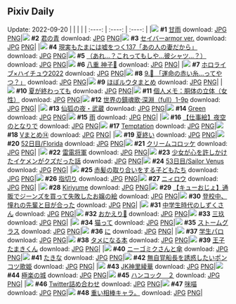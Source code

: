 ## Pixiv Daily
Update: 2022-09-20
|      |      |      |
| :----: | :----: | :----: |
|![](https://pixiv.microyu.workers.dev/c/240x480/img-master/img/2022/09/18/00/00/06/101297025_p0_master1200.jpg) **#1** [甘雨](https://www.pixiv.net/artworks/101297025) download: [JPG](https://pixiv.microyu.workers.dev/img-original/img/2022/09/18/00/00/06/101297025_p0.jpg) [PNG](https://pixiv.microyu.workers.dev/img-original/img/2022/09/18/00/00/06/101297025_p0.png)|![](https://pixiv.microyu.workers.dev/c/240x480/img-master/img/2022/09/18/00/00/01/101296998_p0_master1200.jpg) **#2** [君の青](https://www.pixiv.net/artworks/101296998) download: [JPG](https://pixiv.microyu.workers.dev/img-original/img/2022/09/18/00/00/01/101296998_p0.jpg) [PNG](https://pixiv.microyu.workers.dev/img-original/img/2022/09/18/00/00/01/101296998_p0.png)|![](https://pixiv.microyu.workers.dev/c/240x480/img-master/img/2022/09/18/00/07/03/101297457_p0_master1200.jpg) **#3** [セイバーarmor ver.](https://www.pixiv.net/artworks/101297457) download: [JPG](https://pixiv.microyu.workers.dev/img-original/img/2022/09/18/00/07/03/101297457_p0.jpg) [PNG](https://pixiv.microyu.workers.dev/img-original/img/2022/09/18/00/07/03/101297457_p0.png)|
|![](https://pixiv.microyu.workers.dev/c/240x480/img-master/img/2022/09/18/18/19/14/101313513_p0_master1200.jpg) **#4** [現実もたまには嘘をつく137「あの人の妻だから」](https://www.pixiv.net/artworks/101313513) download: [JPG](https://pixiv.microyu.workers.dev/img-original/img/2022/09/18/18/19/14/101313513_p0.jpg) [PNG](https://pixiv.microyu.workers.dev/img-original/img/2022/09/18/18/19/14/101313513_p0.png)|![](https://pixiv.microyu.workers.dev/c/240x480/img-master/img/2022/09/19/08/04/02/101330631_p0_master1200.jpg) **#5** [（あれ…？これってもしや…彼シャツ…？）](https://www.pixiv.net/artworks/101330631) download: [JPG](https://pixiv.microyu.workers.dev/img-original/img/2022/09/19/08/04/02/101330631_p0.jpg) [PNG](https://pixiv.microyu.workers.dev/img-original/img/2022/09/19/08/04/02/101330631_p0.png)|![](https://pixiv.microyu.workers.dev/c/240x480/img-master/img/2022/09/18/00/00/26/101297121_p0_master1200.jpg) **#6** [八重 神子🌸](https://www.pixiv.net/artworks/101297121) download: [JPG](https://pixiv.microyu.workers.dev/img-original/img/2022/09/18/00/00/26/101297121_p0.jpg) [PNG](https://pixiv.microyu.workers.dev/img-original/img/2022/09/18/00/00/26/101297121_p0.png)|
|![](https://pixiv.microyu.workers.dev/c/240x480/img-master/img/2022/09/18/00/00/00/101296993_p0_master1200.jpg) **#7** [ホロライブ×ハイチュウ2022](https://www.pixiv.net/artworks/101296993) download: [JPG](https://pixiv.microyu.workers.dev/img-original/img/2022/09/18/00/00/00/101296993_p0.jpg) [PNG](https://pixiv.microyu.workers.dev/img-original/img/2022/09/18/00/00/00/101296993_p0.png)|![](https://pixiv.microyu.workers.dev/c/240x480/img-master/img/2022/09/18/00/00/18/101297092_p0_master1200.jpg) **#8** [9.👙 「運命の赤い糸...ってやつ？」](https://www.pixiv.net/artworks/101297092) download: [JPG](https://pixiv.microyu.workers.dev/img-original/img/2022/09/18/00/00/18/101297092_p0.jpg) [PNG](https://pixiv.microyu.workers.dev/img-original/img/2022/09/18/00/00/18/101297092_p0.png)|![](https://pixiv.microyu.workers.dev/c/240x480/img-master/img/2022/09/19/01/10/12/101325916_p0_master1200.jpg) **#9** [ほぼルウタまとめ](https://www.pixiv.net/artworks/101325916) download: [JPG](https://pixiv.microyu.workers.dev/img-original/img/2022/09/19/01/10/12/101325916_p0.jpg) [PNG](https://pixiv.microyu.workers.dev/img-original/img/2022/09/19/01/10/12/101325916_p0.png)|
|![](https://pixiv.microyu.workers.dev/c/240x480/img-master/img/2022/09/19/00/00/01/101323651_p0_master1200.jpg) **#10** [夏が終わっても](https://www.pixiv.net/artworks/101323651) download: [JPG](https://pixiv.microyu.workers.dev/img-original/img/2022/09/19/00/00/01/101323651_p0.jpg) [PNG](https://pixiv.microyu.workers.dev/img-original/img/2022/09/19/00/00/01/101323651_p0.png)|![](https://pixiv.microyu.workers.dev/c/240x480/img-master/img/2022/09/19/08/00/05/101330594_p0_master1200.jpg) **#11** [個人メモ：胴体の立体（女性）](https://www.pixiv.net/artworks/101330594) download: [JPG](https://pixiv.microyu.workers.dev/img-original/img/2022/09/19/08/00/05/101330594_p0.jpg) [PNG](https://pixiv.microyu.workers.dev/img-original/img/2022/09/19/08/00/05/101330594_p0.png)|![](https://pixiv.microyu.workers.dev/c/240x480/img-master/img/2022/09/19/00/01/40/101323943_p0_master1200.jpg) **#12** [世界の鎮魂歌·深淵（full）1-9p](https://www.pixiv.net/artworks/101323943) download: [JPG](https://pixiv.microyu.workers.dev/img-original/img/2022/09/19/00/01/40/101323943_p0.jpg) [PNG](https://pixiv.microyu.workers.dev/img-original/img/2022/09/19/00/01/40/101323943_p0.png)|
|![](https://pixiv.microyu.workers.dev/c/240x480/img-master/img/2022/09/18/00/34/11/101298207_p0_master1200.jpg) **#13** [仙狐の夜・武蔵](https://www.pixiv.net/artworks/101298207) download: [JPG](https://pixiv.microyu.workers.dev/img-original/img/2022/09/18/00/34/11/101298207_p0.jpg) [PNG](https://pixiv.microyu.workers.dev/img-original/img/2022/09/18/00/34/11/101298207_p0.png)|![](https://pixiv.microyu.workers.dev/c/240x480/img-master/img/2022/09/19/04/36/09/101326153_p0_master1200.jpg) **#14** [Green](https://www.pixiv.net/artworks/101326153) download: [JPG](https://pixiv.microyu.workers.dev/img-original/img/2022/09/19/04/36/09/101326153_p0.jpg) [PNG](https://pixiv.microyu.workers.dev/img-original/img/2022/09/19/04/36/09/101326153_p0.png)|![](https://pixiv.microyu.workers.dev/c/240x480/img-master/img/2022/09/19/00/56/44/101325591_p0_master1200.jpg) **#15** [雨](https://www.pixiv.net/artworks/101325591) download: [JPG](https://pixiv.microyu.workers.dev/img-original/img/2022/09/19/00/56/44/101325591_p0.jpg) [PNG](https://pixiv.microyu.workers.dev/img-original/img/2022/09/19/00/56/44/101325591_p0.png)|
|![](https://pixiv.microyu.workers.dev/c/240x480/img-master/img/2022/09/18/00/06/27/101297427_p0_master1200.jpg) **#16** [【仕事絵】夜空のとなりで](https://www.pixiv.net/artworks/101297427) download: [JPG](https://pixiv.microyu.workers.dev/img-original/img/2022/09/18/00/06/27/101297427_p0.jpg) [PNG](https://pixiv.microyu.workers.dev/img-original/img/2022/09/18/00/06/27/101297427_p0.png)|![](https://pixiv.microyu.workers.dev/c/240x480/img-master/img/2022/09/18/23/53/51/101323444_p0_master1200.jpg) **#17** [Temptation](https://www.pixiv.net/artworks/101323444) download: [JPG](https://pixiv.microyu.workers.dev/img-original/img/2022/09/18/23/53/51/101323444_p0.jpg) [PNG](https://pixiv.microyu.workers.dev/img-original/img/2022/09/18/23/53/51/101323444_p0.png)|![](https://pixiv.microyu.workers.dev/c/240x480/img-master/img/2022/09/18/12/43/15/101307320_p0_master1200.jpg) **#18** [Vまとめ⑭](https://www.pixiv.net/artworks/101307320) download: [JPG](https://pixiv.microyu.workers.dev/img-original/img/2022/09/18/12/43/15/101307320_p0.jpg) [PNG](https://pixiv.microyu.workers.dev/img-original/img/2022/09/18/12/43/15/101307320_p0.png)|
|![](https://pixiv.microyu.workers.dev/c/240x480/img-master/img/2022/09/19/00/08/25/101324261_p0_master1200.jpg) **#19** [夏終い](https://www.pixiv.net/artworks/101324261) download: [JPG](https://pixiv.microyu.workers.dev/img-original/img/2022/09/19/00/08/25/101324261_p0.jpg) [PNG](https://pixiv.microyu.workers.dev/img-original/img/2022/09/19/00/08/25/101324261_p0.png)|![](https://pixiv.microyu.workers.dev/c/240x480/img-master/img/2022/09/18/00/00/12/101297056_p0_master1200.jpg) **#20** [52日目/Florida](https://www.pixiv.net/artworks/101297056) download: [JPG](https://pixiv.microyu.workers.dev/img-original/img/2022/09/18/00/00/12/101297056_p0.jpg) [PNG](https://pixiv.microyu.workers.dev/img-original/img/2022/09/18/00/00/12/101297056_p0.png)|![](https://pixiv.microyu.workers.dev/c/240x480/img-master/img/2022/09/18/20/30/00/101317287_p0_master1200.jpg) **#21** [クリームコロッケ](https://www.pixiv.net/artworks/101317287) download: [JPG](https://pixiv.microyu.workers.dev/img-original/img/2022/09/18/20/30/00/101317287_p0.jpg) [PNG](https://pixiv.microyu.workers.dev/img-original/img/2022/09/18/20/30/00/101317287_p0.png)|
|![](https://pixiv.microyu.workers.dev/c/240x480/img-master/img/2022/09/19/00/00/55/101323853_p0_master1200.jpg) **#22** [雷電将軍](https://www.pixiv.net/artworks/101323853) download: [JPG](https://pixiv.microyu.workers.dev/img-original/img/2022/09/19/00/00/55/101323853_p0.jpg) [PNG](https://pixiv.microyu.workers.dev/img-original/img/2022/09/19/00/00/55/101323853_p0.png)|![](https://pixiv.microyu.workers.dev/c/240x480/img-master/img/2022/09/19/19/22/14/101343087_p0_master1200.jpg) **#23** [少女が心を許しかけたイケメンがクズだった話](https://www.pixiv.net/artworks/101343087) download: [JPG](https://pixiv.microyu.workers.dev/img-original/img/2022/09/19/19/22/14/101343087_p0.jpg) [PNG](https://pixiv.microyu.workers.dev/img-original/img/2022/09/19/19/22/14/101343087_p0.png)|![](https://pixiv.microyu.workers.dev/c/240x480/img-master/img/2022/09/19/02/42/45/101323761_p0_master1200.jpg) **#24** [53日目/Sailor Venus](https://www.pixiv.net/artworks/101323761) download: [JPG](https://pixiv.microyu.workers.dev/img-original/img/2022/09/19/02/42/45/101323761_p0.jpg) [PNG](https://pixiv.microyu.workers.dev/img-original/img/2022/09/19/02/42/45/101323761_p0.png)|
|![](https://pixiv.microyu.workers.dev/c/240x480/img-master/img/2022/09/18/16/56/03/101312081_p0_master1200.jpg) **#25** [赤髪の取り合いをする子どもたち](https://www.pixiv.net/artworks/101312081) download: [JPG](https://pixiv.microyu.workers.dev/img-original/img/2022/09/18/16/56/03/101312081_p0.jpg) [PNG](https://pixiv.microyu.workers.dev/img-original/img/2022/09/18/16/56/03/101312081_p0.png)|![](https://pixiv.microyu.workers.dev/c/240x480/img-master/img/2022/09/18/19/31/45/101315648_p0_master1200.jpg) **#26** [指切り](https://www.pixiv.net/artworks/101315648) download: [JPG](https://pixiv.microyu.workers.dev/img-original/img/2022/09/18/19/31/45/101315648_p0.jpg) [PNG](https://pixiv.microyu.workers.dev/img-original/img/2022/09/18/19/31/45/101315648_p0.png)|![](https://pixiv.microyu.workers.dev/c/240x480/img-master/img/2022/09/18/17/06/27/101312316_p0_master1200.jpg) **#27** [ニィロウ](https://www.pixiv.net/artworks/101312316) download: [JPG](https://pixiv.microyu.workers.dev/img-original/img/2022/09/18/17/06/27/101312316_p0.jpg) [PNG](https://pixiv.microyu.workers.dev/img-original/img/2022/09/18/17/06/27/101312316_p0.png)|
|![](https://pixiv.microyu.workers.dev/c/240x480/img-master/img/2022/09/19/19/10/53/101342830_p0_master1200.jpg) **#28** [Kiriyume](https://www.pixiv.net/artworks/101342830) download: [JPG](https://pixiv.microyu.workers.dev/img-original/img/2022/09/19/19/10/53/101342830_p0.jpg) [PNG](https://pixiv.microyu.workers.dev/img-original/img/2022/09/19/19/10/53/101342830_p0.png)|![](https://pixiv.microyu.workers.dev/c/240x480/img-master/img/2022/09/19/19/25/59/101343185_p0_master1200.jpg) **#29** [【キューおじょ】通販でジーンズを買って失敗したお嬢の絵](https://www.pixiv.net/artworks/101343185) download: [JPG](https://pixiv.microyu.workers.dev/img-original/img/2022/09/19/19/25/59/101343185_p0.jpg) [PNG](https://pixiv.microyu.workers.dev/img-original/img/2022/09/19/19/25/59/101343185_p0.png)|![](https://pixiv.microyu.workers.dev/c/240x480/img-master/img/2022/09/18/07/18/42/101302909_p0_master1200.jpg) **#30** [登校中、憧れの先輩と目が合った](https://www.pixiv.net/artworks/101302909) download: [JPG](https://pixiv.microyu.workers.dev/img-original/img/2022/09/18/07/18/42/101302909_p0.jpg) [PNG](https://pixiv.microyu.workers.dev/img-original/img/2022/09/18/07/18/42/101302909_p0.png)|
|![](https://pixiv.microyu.workers.dev/c/240x480/img-master/img/2022/09/18/00/20/02/101297837_p0_master1200.jpg) **#31** [中学生時代のしずくさん](https://www.pixiv.net/artworks/101297837) download: [JPG](https://pixiv.microyu.workers.dev/img-original/img/2022/09/18/00/20/02/101297837_p0.jpg) [PNG](https://pixiv.microyu.workers.dev/img-original/img/2022/09/18/00/20/02/101297837_p0.png)|![](https://pixiv.microyu.workers.dev/c/240x480/img-master/img/2022/09/18/00/00/12/101297063_p0_master1200.jpg) **#32** [おかえり💜](https://www.pixiv.net/artworks/101297063) download: [JPG](https://pixiv.microyu.workers.dev/img-original/img/2022/09/18/00/00/12/101297063_p0.jpg) [PNG](https://pixiv.microyu.workers.dev/img-original/img/2022/09/18/00/00/12/101297063_p0.png)|![](https://pixiv.microyu.workers.dev/c/240x480/img-master/img/2022/09/18/00/25/24/101297986_p0_master1200.jpg) **#33** [三玖](https://www.pixiv.net/artworks/101297986) download: [JPG](https://pixiv.microyu.workers.dev/img-original/img/2022/09/18/00/25/24/101297986_p0.jpg) [PNG](https://pixiv.microyu.workers.dev/img-original/img/2022/09/18/00/25/24/101297986_p0.png)|
|![](https://pixiv.microyu.workers.dev/c/240x480/img-master/img/2022/09/18/07/21/29/101302938_p0_master1200.jpg) **#34** [猫って](https://www.pixiv.net/artworks/101302938) download: [JPG](https://pixiv.microyu.workers.dev/img-original/img/2022/09/18/07/21/29/101302938_p0.jpg) [PNG](https://pixiv.microyu.workers.dev/img-original/img/2022/09/18/07/21/29/101302938_p0.png)|![](https://pixiv.microyu.workers.dev/c/240x480/img-master/img/2022/09/19/20/30/00/101344861_p0_master1200.jpg) **#35** [ストームグラス](https://www.pixiv.net/artworks/101344861) download: [JPG](https://pixiv.microyu.workers.dev/img-original/img/2022/09/19/20/30/00/101344861_p0.jpg) [PNG](https://pixiv.microyu.workers.dev/img-original/img/2022/09/19/20/30/00/101344861_p0.png)|![](https://pixiv.microyu.workers.dev/c/240x480/img-master/img/2022/09/19/10/37/44/101332615_p0_master1200.jpg) **#36** [に](https://www.pixiv.net/artworks/101332615) download: [JPG](https://pixiv.microyu.workers.dev/img-original/img/2022/09/19/10/37/44/101332615_p0.jpg) [PNG](https://pixiv.microyu.workers.dev/img-original/img/2022/09/19/10/37/44/101332615_p0.png)|
|![](https://pixiv.microyu.workers.dev/c/240x480/img-master/img/2022/09/18/00/55/13/101298685_p0_master1200.jpg) **#37** [学生パロ](https://www.pixiv.net/artworks/101298685) download: [JPG](https://pixiv.microyu.workers.dev/img-original/img/2022/09/18/00/55/13/101298685_p0.jpg) [PNG](https://pixiv.microyu.workers.dev/img-original/img/2022/09/18/00/55/13/101298685_p0.png)|![](https://pixiv.microyu.workers.dev/c/240x480/img-master/img/2022/09/19/17/48/36/101340856_p0_master1200.jpg) **#38** [タメになる本](https://www.pixiv.net/artworks/101340856) download: [JPG](https://pixiv.microyu.workers.dev/img-original/img/2022/09/19/17/48/36/101340856_p0.jpg) [PNG](https://pixiv.microyu.workers.dev/img-original/img/2022/09/19/17/48/36/101340856_p0.png)|![](https://pixiv.microyu.workers.dev/c/240x480/img-master/img/2022/09/19/16/04/18/101338474_p0_master1200.jpg) **#39** [王子たまきくん](https://www.pixiv.net/artworks/101338474) download: [JPG](https://pixiv.microyu.workers.dev/img-original/img/2022/09/19/16/04/18/101338474_p0.jpg) [PNG](https://pixiv.microyu.workers.dev/img-original/img/2022/09/19/16/04/18/101338474_p0.png)|
|![](https://pixiv.microyu.workers.dev/c/240x480/img-master/img/2022/09/19/18/52/39/101342349_p0_master1200.jpg) **#40** [ニーゴミクさんと傘](https://www.pixiv.net/artworks/101342349) download: [JPG](https://pixiv.microyu.workers.dev/img-original/img/2022/09/19/18/52/39/101342349_p0.jpg) [PNG](https://pixiv.microyu.workers.dev/img-original/img/2022/09/19/18/52/39/101342349_p0.png)|![](https://pixiv.microyu.workers.dev/c/240x480/img-master/img/2022/09/18/19/31/55/101315651_p0_master1200.jpg) **#41** [たきな](https://www.pixiv.net/artworks/101315651) download: [JPG](https://pixiv.microyu.workers.dev/img-original/img/2022/09/18/19/31/55/101315651_p0.jpg) [PNG](https://pixiv.microyu.workers.dev/img-original/img/2022/09/18/19/31/55/101315651_p0.png)|![](https://pixiv.microyu.workers.dev/c/240x480/img-master/img/2022/09/18/13/31/36/101308163_p0_master1200.jpg) **#42** [無自覚船長を誘惑したいポンコツ歌姫](https://www.pixiv.net/artworks/101308163) download: [JPG](https://pixiv.microyu.workers.dev/img-original/img/2022/09/18/13/31/36/101308163_p0.jpg) [PNG](https://pixiv.microyu.workers.dev/img-original/img/2022/09/18/13/31/36/101308163_p0.png)|
|![](https://pixiv.microyu.workers.dev/c/240x480/img-master/img/2022/09/18/13/03/18/101307684_p0_master1200.jpg) **#43** [JK神里綾華](https://www.pixiv.net/artworks/101307684) download: [JPG](https://pixiv.microyu.workers.dev/img-original/img/2022/09/18/13/03/18/101307684_p0.jpg) [PNG](https://pixiv.microyu.workers.dev/img-original/img/2022/09/18/13/03/18/101307684_p0.png)|![](https://pixiv.microyu.workers.dev/c/240x480/img-master/img/2022/09/18/01/21/31/101299205_p0_master1200.jpg) **#44** [極楽の城](https://www.pixiv.net/artworks/101299205) download: [JPG](https://pixiv.microyu.workers.dev/img-original/img/2022/09/18/01/21/31/101299205_p0.jpg) [PNG](https://pixiv.microyu.workers.dev/img-original/img/2022/09/18/01/21/31/101299205_p0.png)|![](https://pixiv.microyu.workers.dev/c/240x480/img-master/img/2022/09/18/12/07/49/101306701_p0_master1200.jpg) **#45** [ハンコック　２](https://www.pixiv.net/artworks/101306701) download: [JPG](https://pixiv.microyu.workers.dev/img-original/img/2022/09/18/12/07/49/101306701_p0.jpg) [PNG](https://pixiv.microyu.workers.dev/img-original/img/2022/09/18/12/07/49/101306701_p0.png)|
|![](https://pixiv.microyu.workers.dev/c/240x480/img-master/img/2022/09/18/20/38/30/101317544_p0_master1200.jpg) **#46** [Twitter詰め合わせ](https://www.pixiv.net/artworks/101317544) download: [JPG](https://pixiv.microyu.workers.dev/img-original/img/2022/09/18/20/38/30/101317544_p0.jpg) [PNG](https://pixiv.microyu.workers.dev/img-original/img/2022/09/18/20/38/30/101317544_p0.png)|![](https://pixiv.microyu.workers.dev/c/240x480/img-master/img/2022/09/19/16/08/32/101338569_p0_master1200.jpg) **#47** [咪喵](https://www.pixiv.net/artworks/101338569) download: [JPG](https://pixiv.microyu.workers.dev/img-original/img/2022/09/19/16/08/32/101338569_p0.jpg) [PNG](https://pixiv.microyu.workers.dev/img-original/img/2022/09/19/16/08/32/101338569_p0.png)|![](https://pixiv.microyu.workers.dev/c/240x480/img-master/img/2022/09/18/23/06/28/101321873_p0_master1200.jpg) **#48** [重い相棒キャラ。](https://www.pixiv.net/artworks/101321873) download: [JPG](https://pixiv.microyu.workers.dev/img-original/img/2022/09/18/23/06/28/101321873_p0.jpg) [PNG](https://pixiv.microyu.workers.dev/img-original/img/2022/09/18/23/06/28/101321873_p0.png)|
